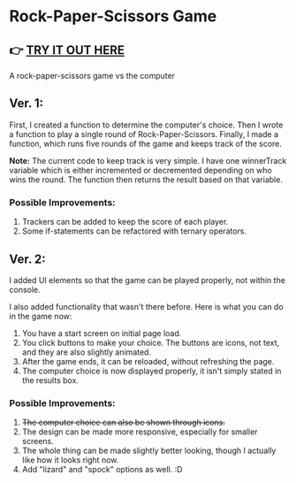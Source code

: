 # Rock-Paper-Scissors Game

## 👉 <a href="https://a-hr-nikolov.github.io/rock-paper-scissors/" target="_blank">TRY IT OUT HERE</a>

A rock-paper-scissors game vs the computer

## **Ver. 1:**

First, I created a function to determine the computer's choice. Then I wrote a function to play a single round of Rock-Paper-Scissors. Finally, I made a function, which runs five rounds of the game and keeps track of the score.

**Note:** The current code to keep track is very simple. I have one winnerTrack variable which is either incremented or decremented depending on who wins the round. The function then returns the result based on that variable.

### **Possible Improvements:**

1. Trackers can be added to keep the score of each player.
2. Some if-statements can be refactored with ternary operators.

## **Ver. 2:**

I added UI elements so that the game can be played properly, not within the console.

I also added functionality that wasn't there before. Here is what you can do in the game now:

1. You have a start screen on initial page load.
2. You click buttons to make your choice. The buttons are icons, not text, and they are also slightly animated.
3. After the game ends, it can be reloaded, without refreshing the page.
4. The computer choice is now displayed properly, it isn't simply stated in the results box.

### **Possible Improvements:**

1. ~~The computer choice can also be shown through icons.~~
2. The design can be made more responsive, especially for smaller screens.
3. The whole thing can be made slightly better looking, though I actually like how it looks right now.
4. Add "lizard" and "spock" options as well. :D
